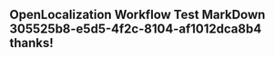 <properties
ms.topic="hero-topic1"
ms.test1="hero-topic"
ms.test2="test"/>

## OpenLocalization Workflow Test MarkDown 305525b8-e5d5-4f2c-8104-af1012dca8b4 thanks!
